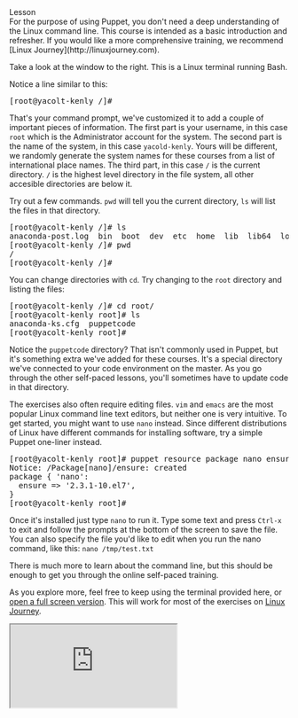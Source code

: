 <link rel="stylesheet" href="/static/selfpaced/selfpaced.css" markdown="1">
<script src="https://try.puppet.com/js/selfpaced.js" markdown="1"></script>
<script defer="" src="https://code.jquery.com/jquery-1.11.2.js" markdown="1"></script>


<div id="lesson" markdown="1">
<div id="instructions" markdown="1">
<div class="instruction-header" markdown="1">
<i class="fa fa-graduation-cap" markdown="1"></i>
Lesson
</div>
<div class="instruction-content" markdown="1">
<!-- Primary Text of the lesson -->
<!-------------------------------->
For the purpose of using Puppet, you don't need a deep understanding of the Linux command line. This course is intended as a basic introduction and refresher. If you would like a more comprehensive training, we recommend [Linux Journey](http://linuxjourney.com).

Take a look at the window to the right. This is a Linux terminal running Bash.

Notice a line similar to this:
<pre>
[root@yacolt-kenly /]#
</pre>

That's your command prompt, we've customized it to add a couple of important pieces of information. The first part is your username, in this case `root` which is the Administrator account for the system. The second part is the name of the system, in this case `yacold-kenly`. Yours will be different, we randomly generate the system names for these courses from a list of international place names. The third part, in this case `/` is the current directory. `/` is the highest level directory in the file system, all other accesible directories are below it.

Try out a few commands. `pwd` will tell you the current directory, `ls` will list the files in that directory.
<pre>
[root@yacolt-kenly /]# ls
anaconda-post.log  bin  boot  dev  etc  home  lib  lib64  lost+found  media  mnt  opt  proc  root  run  sbin  srv  sys  tmp  usr  var
[root@yacolt-kenly /]# pwd
/
[root@yacolt-kenly /]#
</pre>

You can change directories with `cd`. Try changing to the `root` directory and listing the files:
<pre>
[root@yacolt-kenly /]# cd root/
[root@yacolt-kenly root]# ls
anaconda-ks.cfg  puppetcode
[root@yacolt-kenly root]#
</pre>

Notice the `puppetcode` directory? That isn't commonly used in Puppet, but it's something extra we've added for these courses. It's a special directory we've connected to your code environment on the master. As you go through the other self-paced lessons, you'll sometimes have to update code in that directory.

The exercises also often require editing files. `vim` and `emacs` are the most popular Linux command line text editors, but neither one is very intuitive. To get started, you might want to use `nano` instead. Since different distributions of Linux have different commands for installing software, try a simple Puppet one-liner instead.

<pre>
[root@yacolt-kenly root]# puppet resource package nano ensure=present
Notice: /Package[nano]/ensure: created
package { 'nano':
  ensure => '2.3.1-10.el7',
}
[root@yacolt-kenly root]#
</pre>

Once it's installed just type `nano` to run it. Type some text and press `Ctrl-x` to exit and follow the prompts at the bottom of the screen to save the file. You can also specify the file you'd like to edit when you run the nano command, like this: `nano /tmp/test.txt`

There is much more to learn about the command line, but this should be enough to get you through the online self-paced training.

As you explore more, feel free to keep using the terminal provided here, or [open a full screen version](https://try.puppet.com/sandbox). This will work for most of the exercises on [Linux Journey](http://linuxjourney.com).

<!-- End of primary test of the lesson -->
</div>
</div>
<div id="terminal" markdown="1">
  <iframe id="try" src="https://try.puppet.com/sandbox/?course=cli" name="terminal"></iframe>
</div>
